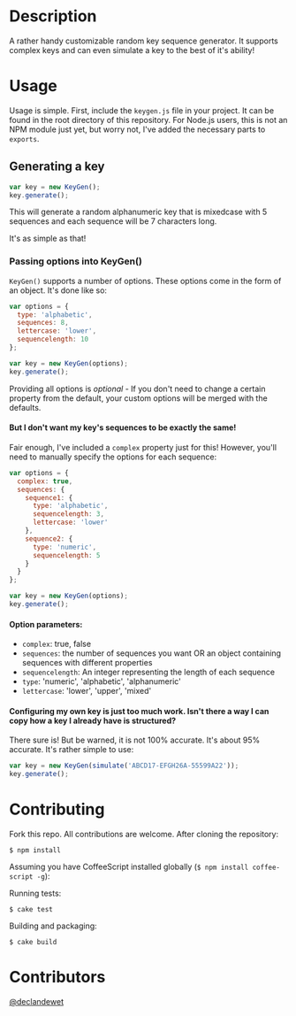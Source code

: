 # Description

A rather handy customizable random key sequence generator. It supports complex keys and can even simulate a key to the best of it's ability!

# Usage

Usage is simple. First, include the `keygen.js` file in your project. It can be found in the root directory of this repository. For Node.js users, this is not an NPM module just yet, but worry not, I've added the necessary parts to `exports`.

## Generating a key

```js
var key = new KeyGen();
key.generate();
```
This will generate a random alphanumeric key that is mixedcase with 5 sequences and each sequence will be 7 characters long.

It's as simple as that!

### Passing options into KeyGen()

`KeyGen()` supports a number of options. These options come in the form of an object. It's done like so:

```js
var options = {
  type: 'alphabetic',
  sequences: 8,
  lettercase: 'lower',
  sequencelength: 10
};

var key = new KeyGen(options);
key.generate();
```

Providing all options is *optional* - If you don't need to change a certain property from the default, your custom options will be merged with the defaults.

#### But I don't want my key's sequences to be exactly the same!

Fair enough, I've included a `complex` property just for this! However, you'll need to manually specify the options for each sequence:

```js
var options = {
  complex: true,
  sequences: {
    sequence1: {
      type: 'alphabetic',
      sequencelength: 3,
      lettercase: 'lower'
    },
    sequence2: {
      type: 'numeric',
      sequencelength: 5
    }
  }
};

var key = new KeyGen(options);
key.generate();
```

#### Option parameters:

* `complex`: true, false
* `sequences`: the number of sequences you want OR an object containing sequences with different properties
* `sequencelength`: An integer representing the length of each sequence
* `type`: 'numeric', 'alphabetic', 'alphanumeric'
* `lettercase`: 'lower', 'upper', 'mixed'

#### Configuring my own key is just too much work. Isn't there a way I can copy how a key I already have is structured?

There sure is! But be warned, it is not 100% accurate. It's about 95% accurate. It's rather simple to use:

```js
var key = new KeyGen(simulate('ABCD17-EFGH26A-55599A22'));
key.generate();
```

# Contributing

Fork this repo. All contributions are welcome. After cloning the repository:

```
$ npm install
```

Assuming you have CoffeeScript installed globally (`$ npm install coffee-script -g`):

Running tests:
```
$ cake test
```

Building and packaging:
```
$ cake build
```

# Contributors

[@declandewet](https://github.com/declandewet)